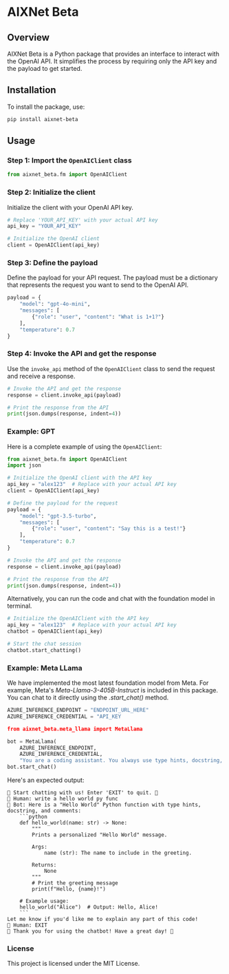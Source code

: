 # AIXNet Beta

## Overview

AIXNet Beta is a Python package that provides an interface to interact with the OpenAI API. It simplifies the process by requiring only the API key and the payload to get started.

## Installation

To install the package, use:

```bash
pip install aixnet-beta
```

## Usage

### Step 1: Import the `OpenAIClient` class

```python
from aixnet_beta.fm import OpenAIClient
```

### Step 2: Initialize the client

Initialize the client with your OpenAI API key.

```python
# Replace 'YOUR_API_KEY' with your actual API key
api_key = "YOUR_API_KEY"

# Initialize the OpenAI client
client = OpenAIClient(api_key)
```

### Step 3: Define the payload

Define the payload for your API request. The payload must be a dictionary that represents the request you want to send to the OpenAI API.

```python
payload = {
    "model": "gpt-4o-mini",
    "messages": [
        {"role": "user", "content": "What is 1+1?"}
    ],
    "temperature": 0.7
}
```

### Step 4: Invoke the API and get the response

Use the `invoke_api` method of the `OpenAIClient` class to send the request and receive a response.

```python
# Invoke the API and get the response
response = client.invoke_api(payload)

# Print the response from the API
print(json.dumps(response, indent=4))
```

### Example: GPT

Here is a complete example of using the `OpenAIClient`:

```python
from aixnet_beta.fm import OpenAIClient
import json

# Initialize the OpenAI client with the API key
api_key = "alex123"  # Replace with your actual API key
client = OpenAIClient(api_key)

# Define the payload for the request
payload = {
    "model": "gpt-3.5-turbo",
    "messages": [
        {"role": "user", "content": "Say this is a test!"}
    ],
    "temperature": 0.7
}

# Invoke the API and get the response
response = client.invoke_api(payload)

# Print the response from the API
print(json.dumps(response, indent=4))
```

Alternatively, you can run the code and chat with the foundation model in terminal.

```python
# Initialize the OpenAIClient with the API key
api_key = "alex123"  # Replace with your actual API key
chatbot = OpenAIClient(api_key)

# Start the chat session
chatbot.start_chatting()
```

### Example: Meta LLama

We have implemented the most latest foundation model from Meta. For example, Meta's *Meta-Llama-3-405B-Instruct* is included in this package. You can chat to it directly using the *.start_chat()* method.

```python
AZURE_INFERENCE_ENDPOINT = "ENDPOINT_URL_HERE"
AZURE_INFERENCE_CREDENTIAL = "API_KEY

from aixnet_beta.meta_llama import MetaLlama

bot = MetaLlama(
    AZURE_INFERENCE_ENDPOINT,
    AZURE_INFERENCE_CREDENTIAL,
    "You are a coding assistant. You always use type hints, docstring, and comments in py code.")
bot.start_chat()
```

Here's an expected output:

```
🤖 Start chatting with us! Enter 'EXIT' to quit. 🛑
🧑 Human: write a hello world py func
🤖 Bot: Here is a "Hello World" Python function with type hints, docstring, and comments:
    ```python
    def hello_world(name: str) -> None:
        """
        Prints a personalized "Hello World" message.

        Args:
            name (str): The name to include in the greeting.

        Returns:
            None
        """
        # Print the greeting message
        print(f"Hello, {name}!")

    # Example usage:
    hello_world("Alice")  # Output: Hello, Alice!
    ```
Let me know if you'd like me to explain any part of this code!
🧑 Human: EXIT
🙌 Thank you for using the chatbot! Have a great day! 🌟
```

### License

This project is licensed under the MIT License.